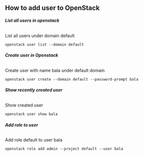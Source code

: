 ## How to add user to OpenStack 


###### **List all users in openstack**
List all users under domain default

```openstack user list --domain default```

###### **Create user in Openstack**
Create user with name bala under default domain

```openstack user create --domain default --password-prompt bala```

###### **Show recently created user**
Show created user

```openstack user show bala```

###### **Add role to user**
Add role default to user bala

```openstack role add admin --project default --user bala```

